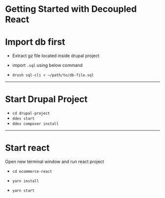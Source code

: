 # Getting Started with Decoupled React

# Import db first
* Extract gz file located inside drupal project
* import `.sql` using below command
  
* ```drush sql-cli < ~/path/to/db-file.sql```
<hr>

# Start Drupal Project

* `cd drupal-project`
* `ddev start`
* `ddev composer install`
<hr>

# Start react

Open new terminal window and run react  project

* `cd ecommerce-react`

* `yarn install`

* `yarn start`
